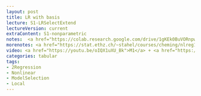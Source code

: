 ```yaml
---
layout: post
title: LR with basis
lecture: S1-LRSelectExtend
lectureVersion: current
extraContent: S1-nonparametric
notes:  <a href="https://colab.research.google.com/drive/1gKEk0BuVORnpw_5jQ10wY1ZkA2mSXE AG?usp=sharing">polynomial regression notebook </a> + <a href="https://colab.research.google.com/drive/1BVcHUBYDO4AlwldcKmpmj5blAbf7lSJb?usp=sharing">RBF regression notebook
morenotes: <a href="https://stat.ethz.ch/~stahel/courses/cheming/nlreg10E.pdf"> NonLinearR </a> + <a href="https://web.stanford.edu/~hastie/ElemStatLearn/">ELS Ch5 </a>
video: <a href="https://youtu.be/oIQX1uXU_Bk">M1</a> + <a href="https://youtu.be/R8I_ReNucV8">M2</a>
categories: tabular
tags:
- 2Regression
- Nonlinear
- ModelSelection
- Local
---
```

